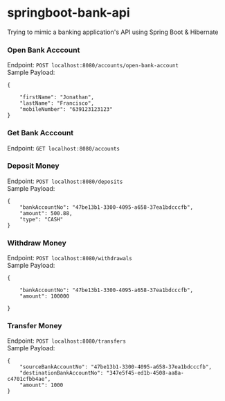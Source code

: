 # springboot-bank-api
Trying to mimic a banking application's API using Spring Boot &amp; Hibernate

### **Open Bank Acccount**<br>
Endpoint: `POST localhost:8080/accounts/open-bank-account`
<br>
Sample Payload: 
```
{

	"firstName": "Jonathan",
	"lastName": "Francisco",
	"mobileNumber": "639123123123"
}
```


### **Get Bank Acccount**<br>
Endpoint: `GET localhost:8080/accounts`


### **Deposit Money**<br>
Endpoint: `POST localhost:8080/deposits`
<br>
Sample Payload: 
```
{
	"bankAccountNo": "47be13b1-3300-4095-a658-37ea1bdcccfb",
	"amount": 500.88,
	"type": "CASH"
}
```


### **Withdraw Money**
Endpoint: `POST localhost:8080/withdrawals`
<br>
Sample Payload: 
```
{

	"bankAccountNo": "47be13b1-3300-4095-a658-37ea1bdcccfb",
	"amount": 100000

}
```


### **Transfer Money**<br>
Endpoint: `POST localhost:8080/transfers`
<br>
Sample Payload: 
```
{
	"sourceBankAccountNo": "47be13b1-3300-4095-a658-37ea1bdcccfb",
	"destinationBankAccountNo": "347e5f45-ed1b-4508-aa8a-c4701cfbb4ae",
	"amount": 1000
}
```
